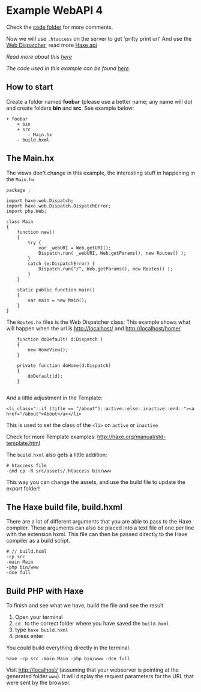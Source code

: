 # Example WebAPI 4

Check the [code folder](https://github.com/MatthijsKamstra/haxephp/tree/master/03web_templates/code) for more comments.

Now we will use `.htaccess` on the server to get 'pritty print url'
And use the [Web Dispatcher](http://haxe.org/manual/dispatch), read more [Haxe api](http://api.haxe.org/haxe/web/Dispatch.html)

_Read more about this [here](about.md)_

_The code used in this example can be found [here](https://github.com/MatthijsKamstra/haxephp/tree/master/03web_templates/code)._

## How to start

Create a folder named **foobar** (please use a better name; any name will do) and create folders **bin** and **src**.
See example below:

```
+ foobar
	+ bin
	+ src
		- Main.hx
	- build.hxml
```

## The Main.hx

The views don't change in this example, the interesting stuff in happening in the `Main.hx`

```
package ;

import haxe.web.Dispatch;
import haxe.web.Dispatch.DispatchError;
import php.Web;

class Main
{
	function new()
	{
		try {
			var _webURI = Web.getURI();
			Dispatch.run( _webURI, Web.getParams(), new Routes() );
		}
		catch (e:DispatchError) {
			Dispatch.run("/", Web.getParams(), new Routes() );
		}
	}

	static public function main()
	{
		var main = new Main();
	}
}

```

The `Routes.hx` files is the Web Dispatcher class:
This example shows what will happen when the url is <http://localhost/> and <http://localhost/home/>

```
	function doDefault( d:Dispatch )
	{
		new HomeView();
	}

	private function doHome(d:Dispatch)
	{
		doDefault(d);
	}


```

And a little adjustment in the Template:

```
<li class="::if (title == "/about")::active::else::inactive::end::"><a href="/about">About</a></li>
```

This is used to set the class of the `<li>` on `active` or `inactive`

Check for more Template examples: <http://haxe.org/manual/std-template.html>

The `build.hxml` also gets a little addition:

```
# htaccess file
-cmd cp -R src/assets/.htaccess bin/www
```

This way you can change the assets, and use the build file to update the export folder!

## The Haxe build file, build.hxml

There are a lot of different arguments that you are able to pass to the Haxe compiler.
These arguments can also be placed into a text file of one per line with the extension hxml. This file can then be passed directly to the Haxe compiler as a build script.

```
# // build.hxml
-cp src
-main Main
-php bin/www
-dce full
```

## Build PHP with Haxe

To finish and see what we have, build the file and see the result

1. Open your terminal
2. `cd ` to the correct folder where you have saved the `build.hxml`
3. type `haxe build.hxml`
4. press enter

You could build everything directly in the terminal.

```
haxe -cp src -main Main -php bin/www -dce full
```

Visit <http://localhost/> (assuming that your webserver is pointing at the generated folder `www`). It will display the request parameters for the URL that were sent by the browser.
